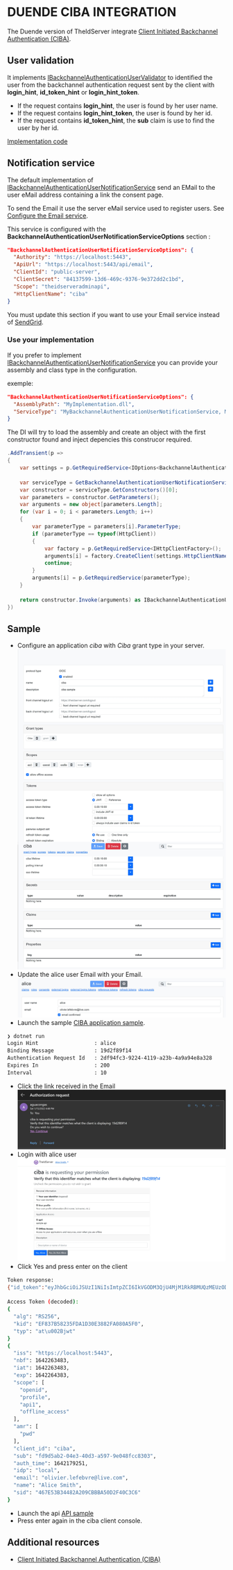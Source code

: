 # DUENDE CIBA INTEGRATION

The Duende version of TheIdServer integrate [Client Initiated Backchannel Authentication (CIBA)](https://docs.duendesoftware.com/identityserver/v6/ui/ciba/).

## User validation

It implements [IBackchannelAuthenticationUserValidator](https://docs.duendesoftware.com/identityserver/v6/reference/validators/ciba_user_validator/) to identified the user from the backchannel authentication request sent by the client with **login_hint**, **id_token_hint** or **login_hint_token**.  

* If the request contains **login_hint**, the user is found by her user name.
* If the request contains **login_hint_token**, the user is found by her id.
* If the request contains **id_token_hint**, the **sub** claim is use to find the user by her id.

[Implementation code](../src/IdentityServer/Duende/Aguacongas.IdentityServer.Duende/Services/BackchannelAuthenticationUserNotificationService.cs)

## Notification service

The default implementation of [IBackchannelAuthenticationUserNotificationService](https://docs.duendesoftware.com/identityserver/v6/reference/services/ciba_user_notification/) send an EMail to the user eMail address containing a link the consent page.  

To send the Email it use the server eMail service used to register users. See [Configure the Email service](../src/Aguacongas.TheIdServer.Duende/README.md#Configure-the-Email-service). 

This service is configured with the **BackchannelAuthenticationUserNotificationServiceOptions** section : 

```json
"BackchannelAuthenticationUserNotificationServiceOptions": {
  "Authority": "https://localhost:5443",
  "ApiUrl": "https://localhost:5443/api/email",
  "ClientId": "public-server",
  "ClientSecret": "84137599-13d6-469c-9376-9e372dd2c1bd",
  "Scope": "theidserveradminapi",
  "HttpClientName": "ciba"
}
```

You must update this section if you want to use your Email service instead of [SendGrid](https://sendgrid.com/).

### Use your implementation

If you prefer to implement [IBackchannelAuthenticationUserNotificationService](https://docs.duendesoftware.com/identityserver/v6/reference/services/ciba_user_notification/) you can provide your assembly and class type in the configuration.

exemple:

```json
"BackchannelAuthenticationUserNotificationServiceOptions": {
  "AssemblyPath": "MyImplementation.dll",
  "ServiceType": "MyBackchannelAuthenticationUserNotificationService, MyImplementation"
}
```

The DI will try to load the assembly and create an object with the first constructor found and inject depencies this construcor required.

```cs
.AddTransient(p =>
{
    var settings = p.GetRequiredService<IOptions<BackchannelAuthenticationUserNotificationServiceOptions>>().Value;

    var serviceType = GetBackchannelAuthenticationUserNotificationServiceType(settings);
    var constructor = serviceType.GetConstructors()[0];
    var parameters = constructor.GetParameters();
    var arguments = new object[parameters.Length];
    for (var i = 0; i < parameters.Length; i++)
    {
        var parameterType = parameters[i].ParameterType;
        if (parameterType == typeof(HttpClient))
        {
            var factory = p.GetRequiredService<IHttpClientFactory>();
            arguments[i] = factory.CreateClient(settings.HttpClientName ?? "ciba");
            continue;
        }
        arguments[i] = p.GetRequiredService(parameterType);
    }

    return constructor.Invoke(arguments) as IBackchannelAuthenticationUserNotificationService;
})
```

## Sample

* Configure an application *ciba* with *Ciba* grant type in your server.  
![ciba client](assets/ciba-client.jpeg)  
* Update the alice user Email with your Email.
![alice email](assets/alice-email.jpeg)    
* Launch the sample [CIBA application sample](../sample/Aguacongas.TheIdServer.CibaSample).  
```bash
❯ dotnet run
Login Hint                  : alice
Binding Message             : 19d2f89f14
Authentication Request Id   : 2df94fc3-9224-4119-a23b-4a9a94e8a328
Expires In                  : 200
Interval                    : 10
 ```
* Click the link received in the Email  
![ciba email](assets/ciba-email.jpeg)
* Login with alice user
![ciba request](assets/ciba-request.jpeg)
* Click Yes and press enter on the client
```bash
Token response:
{"id_token":"eyJhbGciOiJSUzI1NiIsImtpZCI6IkVGODM3QjU4MjM1RkRBMUQzMEUzODgyRkEwODBBNUYwIiwidHlwIjoiSldUIn0.eyJpc3MiOiJodHRwczovL2xvY2FsaG9zdDo1NDQzIiwibmJmIjoxNjQyMjYzNDgzLCJpYXQiOjE2NDIyNjM0ODMsImV4cCI6MTY0MjI2Mzc4MywiYXVkIjoiY2liYSIsImFtciI6WyJwd2QiXSwiYXRfaGFzaCI6IlBXYmttWFNjVHRabTZlNjNXbEM4NkEiLCJzaWQiOiI0NjdFNTNCMzQ0ODJBMjA5Q0JCQkE1MEQyRjQwQzNDNiIsInN1YiI6ImZkOWQ1YWIyLTA0ZTMtNDBkMy1hNTk3LTllMDQ4ZmNjODMwMyIsImF1dGhfdGltZSI6MTY0MjE3OTI1MSwiaWRwIjoibG9jYWwifQ.vrOXBRUbIt7MwjHV8avkFSLX6_TBbrGsuhpVz2yLTQb2b5dqudAk7gay6kRTNhGs5c75YNzMCur0KqGcaTyAxv3eUoJfznEEgbISytEI8a8m0EEO1hsam3fEob5yAmF9_0VMaONDvuJRKd_edUyTYF3c3U6YGJw8u_0ulIQhnTD16qPiMz3uMGYOJfuVti-t4pJjkbXBN9p0gBVXFKoP4QrdzqTyLEGKi2W6RBocUzQDlSZkVao8TV3heoT-U0Cv7cI27S52ncYB61b77lgFKm0f9A97_xi07_to5silTyEKzpuJGD-WSp2IMpKD_00qlJbu-XLaY4o3WTxnvKMNYw","access_token":"eyJhbGciOiJSUzI1NiIsImtpZCI6IkVGODM3QjU4MjM1RkRBMUQzMEUzODgyRkEwODBBNUYwIiwidHlwIjoiYXQrand0In0.eyJpc3MiOiJodHRwczovL2xvY2FsaG9zdDo1NDQzIiwibmJmIjoxNjQyMjYzNDgzLCJpYXQiOjE2NDIyNjM0ODMsImV4cCI6MTY0MjI2NDM4Mywic2NvcGUiOlsib3BlbmlkIiwicHJvZmlsZSIsImFwaTEiLCJvZmZsaW5lX2FjY2VzcyJdLCJhbXIiOlsicHdkIl0sImNsaWVudF9pZCI6ImNpYmEiLCJzdWIiOiJmZDlkNWFiMi0wNGUzLTQwZDMtYTU5Ny05ZTA0OGZjYzgzMDMiLCJhdXRoX3RpbWUiOjE2NDIxNzkyNTEsImlkcCI6ImxvY2FsIiwiZW1haWwiOiJvbGl2aWVyLmxlZmVidnJlQGxpdmUuY29tIiwibmFtZSI6IkFsaWNlIFNtaXRoIiwic2lkIjoiNDY3RTUzQjM0NDgyQTIwOUNCQkJBNTBEMkY0MEMzQzYifQ.Dgqt-7_JIeo8G0v93CqEb7eRrMlkQ8hOh-mu4HACdunak6wRYz2cwwnFW1THhAFFNBq_Te1QvNbqunsA5y8gbQMh7SgM8POx05HsXOD5G6E4AoqNJeicCaDakODDTb8pq5iJumqMOYbI1zdUUbTwjIzF8rSZ-peKby3SPYbz87kllO1eBlbBBCxGGr4K6Dgz1o16EZ72is1y0rHBbiXPjG0IsYFnbMvhIK2soZLzF6pDG0vSGQTz4Q6DSi0gliEEMaXBRLjxVt67dOJH3cuFRvzQg_BTaLcbqiSJGdVGuq4sybUVY-ssVXVY4qjAM47ap9xbc525EFmycK4ZTFte3g","expires_in":900,"token_type":"Bearer","refresh_token":"9628a85c-d754-4403-80d8-c1be01cb636a","scope":"openid profile api1 offline_access"}

Access Token (decoded):
{
  "alg": "RS256",
  "kid": "EF837B58235FDA1D30E3882FA080A5F0",
  "typ": "at\u002Bjwt"
}
{
  "iss": "https://localhost:5443",
  "nbf": 1642263483,
  "iat": 1642263483,
  "exp": 1642264383,
  "scope": [
    "openid",
    "profile",
    "api1",
    "offline_access"
  ],
  "amr": [
    "pwd"
  ],
  "client_id": "ciba",
  "sub": "fd9d5ab2-04e3-40d3-a597-9e048fcc8303",
  "auth_time": 1642179251,
  "idp": "local",
  "email": "olivier.lefebvre@live.com",
  "name": "Alice Smith",
  "sid": "467E53B34482A209CBBBA50D2F40C3C6"
}
```
* Launch the api [API sample](../sample/Aguacongas.TheIdServer.ApiSample)
* Press enter again in the ciba client console.

## Additional resources

* [Client Initiated Backchannel Authentication (CIBA)](https://docs.duendesoftware.com/identityserver/v6/ui/ciba/)